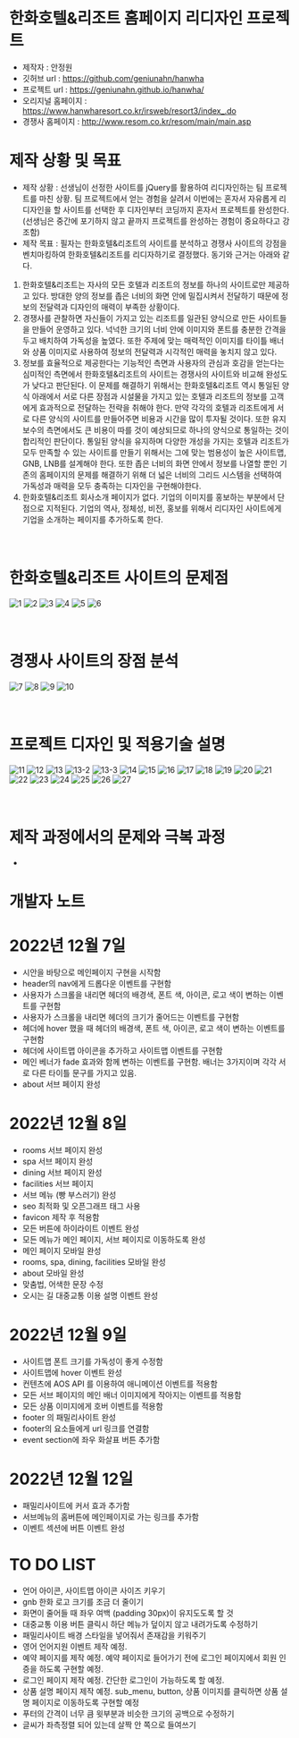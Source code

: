 # 한화호텔&리조트 홈페이지 리디자인 프로젝트
- 제작자 : 안정원
- 깃허브 url : https://github.com/geniunahn/hanwha
- 프로젝트 url : https://geniunahn.github.io/hanwha/
- 오리지널 홈페이지 : https://www.hanwharesort.co.kr/irsweb/resort3/index_.do
- 경쟁사 홈페이지 : http://www.resom.co.kr/resom/main/main.asp

# 제작 상황 및 목표
- 제작 상황 : 선생님이 선정한 사이트를 jQuery를 활용하여 리디자인하는 팀 프로젝트를 마친 상황. 팀 프로젝트에서 얻는 경험을 살려서 이번에는 혼자서 자유롭게 리디자인을 할 사이트를 선택한 후 디자인부터 코딩까지 혼자서 프로젝트를 완성한다. (선생님은 중간에 포기하지 않고 끝까지 프로젝트를 완성하는 경험이 중요하다고 강조함)
- 제작 목표 : 필자는 한화호텔&리조트의 사이트를 분석하고 경쟁사 사이트의 강점을 벤치마킹하여 한화호텔&리조트를 리디자하기로 결정했다. 동기와 근거는 아래와 같다.
1. 한화호텔&리조트는 자사의 모든 호텔과 리조트의 정보를 하나의 사이트로만 제공하고 있다. 방대한 양의 정보를 좁은 너비의 화면 안에 밀집시켜서 전달하기 때문에 정보의 전달력과 디자인의 매력이 부족한 상황이다. 
2. 경쟁사를 관찰하면 자신들이 가지고 있는 리조트를 일관된 양식으로 만든 사이트들을 만들어 운영하고 있다. 넉넉한 크기의 너비 안에 이미지와 폰트를 충분한 간격을 두고 배치하여 가독성을 높였다. 또한 주제에 맞는 매력적인 이미지를 타이틀 배너와 상품 이미지로 사용하여 정보의 전달력과 시각적인 매력을 놓치지 않고 있다.
3. 정보를 효율적으로 제공한다는 기능적인 측면과 사용자의 관심과 호감을 얻는다는 심미적인 측면에서 한화호텔&리조트의 사이트는 경쟁사의 사이트와 비교해 완성도가 낮다고 판단된다. 이 문제를 해결하기 위해서는 한화호텔&리조트 역시 통일된 양식 아래에서 서로 다른 장점과 시설물을 가지고 있는 호텔과 리조트의 정보를 고객에게 효과적으로 전달하는 전략을 취해야 한다. 만약 각각의 호텔과 리조트에게 서로 다른 양식의 사이트를 만들어주면 비용과 시간을 많이 투자될 것이다. 또한 유지보수의 측면에서도 큰 비용이 따를 것이 예상되므로 하나의 양식으로 통일하는 것이 합리적인 판단이다. 통일된 양식을 유지하며 다양한 개성을 가지는 호텔과 리조트가 모두 만족할 수 있는 사이트를 만들기 위해서는 그에 맞는 범용성이 높은 사이트맵, GNB, LNB를 설계해야 한다. 또한 좁은 너비의 화면 안에서 정보를 나열할 뿐인 기존의 홈페이지의 문제를 해결하기 위해 더 넓은 너비의 그리드 시스템을 선택하여 가독성과 매력을 모두 충족하는 디자인을 구현해야한다.
4. 한화호텔&리조트 회사소개 페이지가 없다. 기업의 이미지를 홍보하는 부분에서 단점으로 지적된다. 기업의 역사, 정체성, 비전, 홍보를 위해서 리디자인 사이트에게 기업을 소개하는 페이지를 추가하도록 한다.
<br/><br/><br/>
# 한화호텔&리조트 사이트의 문제점
![1](https://user-images.githubusercontent.com/106502672/210072163-2fde3a6a-2cd6-457b-a26f-7c2504b2d428.jpg)
![2](https://user-images.githubusercontent.com/106502672/210042185-e0d778dd-1bc7-476e-bdb1-18495baecae9.jpg)
![3](https://user-images.githubusercontent.com/106502672/210042203-5ccaefc6-b4cf-430f-974f-8935f3791d53.jpg)
![4](https://user-images.githubusercontent.com/106502672/210042224-ec5b9e2a-94df-4c53-b646-aeb8587b5795.jpg)
![5](https://user-images.githubusercontent.com/106502672/210042228-21b0ef01-371e-462a-b572-433c62c6881d.jpg)
![6](https://user-images.githubusercontent.com/106502672/210042233-dba657c9-1270-4adf-84ed-03fed093fe2a.jpg)
<br/><br/><br/>
# 경쟁사 사이트의 장점 분석
![7](https://user-images.githubusercontent.com/106502672/210042281-0b8b57c7-9637-4ae4-b00d-6d5bc88c2b65.jpg)
![8](https://user-images.githubusercontent.com/106502672/210042289-340b4552-29c3-47a3-a929-3843f5ca0d7e.jpg)
![9](https://user-images.githubusercontent.com/106502672/210042293-a7d46aa3-f658-4af3-8e45-7aeb23ba3c03.jpg)
![10](https://user-images.githubusercontent.com/106502672/210042297-8d33c495-bd32-4c1d-8459-af9b1f9a689b.jpg)
<br/><br/><br/>
# 프로젝트 디자인 및 적용기술 설명
![11](https://user-images.githubusercontent.com/106502672/210073217-f7c557eb-f8eb-4f10-94dc-7fecaa586705.jpg)
![12](https://user-images.githubusercontent.com/106502672/210051902-342d7a76-96be-4276-9303-37cb87d9171a.jpg)
![13](https://user-images.githubusercontent.com/106502672/210051904-cdd1c874-2c21-44c7-83d1-854fa8c682ca.jpg)
![13-2](https://user-images.githubusercontent.com/106502672/210051906-37f11e46-7131-4913-80a7-792ae1a29fb6.jpg)
![13-3](https://user-images.githubusercontent.com/106502672/210051907-260b0aea-570f-4cea-b7a9-746dd80b8d14.jpg)
![14](https://user-images.githubusercontent.com/106502672/210051910-89567c86-e486-4443-a828-407c538f979f.jpg)
![15](https://user-images.githubusercontent.com/106502672/210051911-0b74a10d-4abf-4542-9652-533f61e1763e.jpg)
![16](https://user-images.githubusercontent.com/106502672/210051912-d32bd565-dd48-43b1-9232-63087b5866a0.jpg)
![17](https://user-images.githubusercontent.com/106502672/210051913-542ff707-f537-458a-be25-7c9be4b6f841.jpg)
![18](https://user-images.githubusercontent.com/106502672/210051915-ea704e73-4c71-444c-8460-1ed7b1b2c08b.jpg)
![19](https://user-images.githubusercontent.com/106502672/210051916-3acbe932-acc0-487d-8e95-50567ad94696.jpg)
![20](https://user-images.githubusercontent.com/106502672/210051917-421b115a-c381-413a-8210-c17a9697a569.jpg)
![21](https://user-images.githubusercontent.com/106502672/210051918-4a851450-5650-4ab4-90e8-88822ccfe7d5.jpg)
![22](https://user-images.githubusercontent.com/106502672/210051919-92837d88-d7d2-4254-9611-77109a938674.jpg)
![23](https://user-images.githubusercontent.com/106502672/210051920-d400f0ca-e5bf-4ca0-b4f2-034864abcc36.jpg)
![24](https://user-images.githubusercontent.com/106502672/210051921-e6c593cb-2352-438c-86f5-8f3882613340.jpg)
![25](https://user-images.githubusercontent.com/106502672/210051922-c61befe1-524e-478b-a594-c2e9a767e562.jpg)
![26](https://user-images.githubusercontent.com/106502672/210051927-9f80f573-78bd-4dca-a42e-88eac43567f8.jpg)
![27](https://user-images.githubusercontent.com/106502672/210051929-00ddc08f-62dd-477b-b2b3-1ca02ce17910.jpg)
<br/><br/><br/>

# 제작 과정에서의 문제와 극복 과정
-

# 개발자 노트
# 2022년 12월 7일
- 시안을 바탕으로 메인페이지 구현을 시작함
- header의 nav에게 드롭다운 이벤트를 구현함
- 사용자가 스크롤을 내리면 헤더의 배경색, 폰트 색, 아이콘, 로고 색이 변하는 이벤트를 구현함
- 사용자가 스크롤을 내리면 헤더의 크기가 줄어드는 이벤트를 구현함
- 헤더에 hover 했을 때  헤더의 배경색, 폰트 색, 아이콘, 로고 색이 변하는 이벤트를 구현함
- 헤더에 사이트맵 아이콘을 추가하고 사이트맵 이벤트를 구현함
- 메인 베너가 fade 효과와 함께 변하는 이벤트를 구현함. 배너는 3가지이며 각각 서로 다른 타이틀 문구를 가지고 있음.
- about 서브 페이지 완성
# 2022년 12월 8일
- rooms 서브 페이지 완성
- spa 서브 페이지 완성
- dining 서브 페이지 완성
- facilities 서브 페이지 
- 서브 메뉴 (빵 부스러기) 완성
- seo 최적화 및 오픈그래프 태그 사용
- favicon 제작 후 적용함
- 모든 버튼에 하이라이트 이벤트 완성
- 모든 메뉴가 메인 페이지, 서브 페이지로 이동하도록 완성
- 메인 페이지 모바일 완성
- rooms, spa, dining, facilities 모바일 완성
- about 모바일 완성
- 맞춤법, 어색한 문장 수정
- 오시는 길 대중교통 이용 설명 이벤트 완성
# 2022년 12월 9일
- 사이트맵 폰트 크기를 가독성이 좋게 수정함
- 사이트맵에 hover 이벤트 완성
- 컨텐츠에 AOS API 를 이용하여 애니메이션 이벤트를 적용함
- 모든 서브 페이지의 메인 배너 이미지에게 작아지는 이벤트를 적용함
- 모든 상품 이미지에게 호버 이벤트를 적용함
- footer 의 패밀리사이트 완성
- footer의 요소들에게 url 링크를 연결함
- event section에 좌우 화살표 버튼 추가함
# 2022년 12월 12일
- 패밀리사이트에 커서 효과 추가함
- 서브메뉴의 홈버튼에 메인페이지로 가는 링크를 추가함
- 이벤트 섹션에 버튼 이벤트 완성

# TO DO LIST
- 언어 아이콘, 사이트맵 아이콘 사이즈 키우기
- gnb 한화 로고 크기를 조금 더 줄이기
- 화면이 줄어들 때 좌우 여백 (padding 30px)이 유지도도록 할 것
- 대중교통 이용 버튼 클릭시 하단 메뉴가 덮이지 않고 내려가도록 수정하기
- 패밀리사이트 배경 스타일을 넣어줘서 존재감을 키워주기
- 영어 언어지원 이벤트 제작 예정.
- 예약 페이지를 제작 예정. 예약 페이지로 들어가기 전에 로그인 페이지에서 회원 인증을 하도록 구현할 예정.
- 로그인 페이지 제작 예정. 간단한 로그인이 가능하도록 할 예정.
- 상품 설명 페이지 제작 예정. sub_menu, button, 상품 이미지를 클릭하면 상품 설명 페이지로 이동하도록 구현할 예정
- 푸터의 간격이 너무 큼 윗부분과 비슷한 크기의 공백으로 수정하기
- 글씨가 좌측정렬 되어 있는데 살짝 안 쪽으로 들여쓰기 
